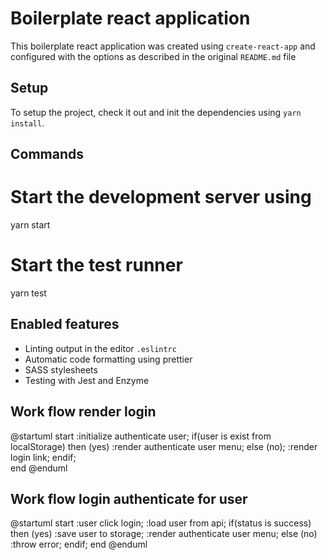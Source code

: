 # Boilerplate react application
This boilerplate react application was created using `create-react-app` and configured with the options as described in the original `README.md` file

## Setup
To setup the project, check it out and init the dependencies using `yarn install`.

## Commands
# Start the development server using
yarn start

# Start the test runner
yarn test

## Enabled features
- Linting output in the editor `.eslintrc`
- Automatic code formatting using prettier
- SASS stylesheets
- Testing with Jest and Enzyme


## Work flow render login
@startuml
start
    :initialize authenticate user;
    if(user is exist from localStorage) then (yes)
        :render authenticate user menu;
    else (no); 
        :render login link;
     endif;    
end
@enduml


## Work flow login authenticate for user
@startuml
start
    :user click login; 
    :load user from api;
    if(status is success) then (yes)
      :save user to storage; 
      :render authenticate user menu; 
    else (no)
       :throw error; 
    endif;
end
@enduml